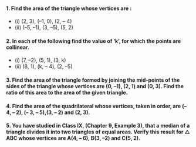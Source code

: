 #### 1. Find the area of the triangle whose vertices are :
* (i) (2, 3), (–1, 0), (2, – 4) 
* (ii) (–5, –1), (3, –5), (5, 2)
#### 2. In each of the following find the value of ‘k’, for which the points are collinear.
* (i) (7, –2), (5, 1), (3, k) 
* (ii) (8, 1), (k, – 4), (2, –5)
#### 3. Find the area of the triangle formed by joining the mid-points of the sides of the triangle whose vertices are (0, –1), (2, 1) and (0, 3). Find the ratio of this area to the area of the given triangle.
#### 4. Find the area of the quadrilateral whose vertices, taken in order, are (– 4, – 2), (– 3, – 5),(3, – 2) and (2, 3).
#### 5. You have studied in Class IX, (Chapter 9, Example 3), that a median of a triangle divides it into two triangles of equal areas. Verify this result for △ ABC whose vertices are A(4, – 6), B(3, –2) and C(5, 2).
